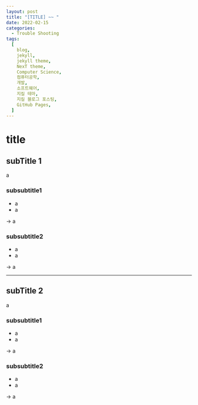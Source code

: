 ```yaml
---
layout: post
title: "[TITLE] ~~ "
date: 2022-02-15
categories:
  - Trouble Shooting
tags:
  [
    blog,
    jekyll,
    jekyll theme,
    NexT theme,
    Computer Science,
    컴퓨터공학,
    개발,
    소프트웨어,
    지킬 테마,
    지킬 블로그 포스팅,
    GitHub Pages,
  ]
---
```


# title

## subTitle 1

a

### subsubtitle1

- a
- a

-> a

### subsubtitle2

- a
- a

-> a

---

## subTitle 2

a

### subsubtitle1

- a
- a

-> a

### subsubtitle2

- a
- a

-> a
